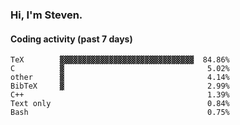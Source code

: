 ### Hi, I'm Steven.

#### Coding activity (past 7 days)
```
TeX        ▓▓▓▓▓▓▓▓▓▓▓▓▓▓▓▓▓▓▓▓▓▓▓▓▓▓▓▓▓▓  84.86%
C          ▓                                5.02%
other      ▓                                4.14%
BibTeX     ▓                                2.99%
C++                                         1.39%
Text only                                   0.84%
Bash                                        0.75%
```
